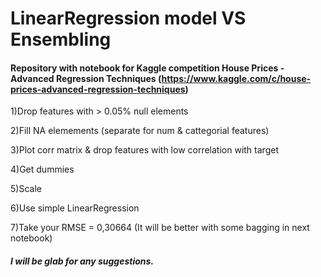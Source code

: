 # LinearRegression model VS Ensembling
#### Repository with notebook for Kaggle competition House Prices - Advanced Regression Techniques (https://www.kaggle.com/c/house-prices-advanced-regression-techniques)

1)Drop features with > 0.05% null elements

2)Fill NA elemements (separate for num & cattegorial features)

3)Plot corr matrix & drop features with low correlation with target

4)Get dummies

5)Scale

6)Use simple LinearRegression

7)Take your RMSE = 0,30664 (It will be better with some bagging in next notebook)

##### I will be glab for any suggestions.
